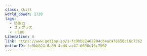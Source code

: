 ```yaml
---
class: skill
world_power: 1720
tags:
  - 防御力
  - ステプラス
  - ＋100
Liberation: 4
link: https://www.notion.so/1-fc9bb8246a894cd4ac476650c16c7562
notionID: fc9bb824-6a89-4cd4-ac47-6650c16c7562
---
```

